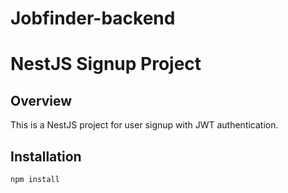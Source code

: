 # Jobfinder-backend

# NestJS Signup Project

## Overview

This is a NestJS project for user signup with JWT authentication.

## Installation

```bash
npm install
